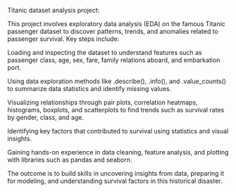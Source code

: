 Titanic dataset analysis project:

This project involves exploratory data analysis (EDA) on the famous Titanic passenger dataset to discover patterns, trends, and anomalies related to passenger survival. Key steps include:

Loading and inspecting the dataset to understand features such as passenger class, age, sex, fare, family relations aboard, and embarkation port.

Using data exploration methods like .describe(), .info(), and .value_counts() to summarize data statistics and identify missing values.

Visualizing relationships through pair plots, correlation heatmaps, histograms, boxplots, and scatterplots to find trends such as survival rates by gender, class, and age.

Identifying key factors that contributed to survival using statistics and visual insights.

Gaining hands-on experience in data cleaning, feature analysis, and plotting with libraries such as pandas and seaborn.

The outcome is to build skills in uncovering insights from data, preparing it for modeling, and understanding survival factors in this historical disaster.

